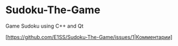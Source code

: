 Sudoku-The-Game
===============

Game Sudoku using C++ and Qt

[https://github.com/E1SS/Sudoku-The-Game/issues/1|Комментарии]
